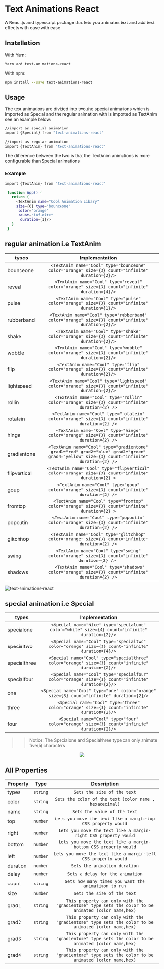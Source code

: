 # Text Animations React

A React.js and typescript package that lets you animates text and add text effects with ease with ease

## Installation
  With Yarn: 
  ```bash
Yarn add text-animations-react
```
With npm:
  ```bash
npm install --save text-animations-react
```
## Usage

The text animations are divided into two,the special animations which is imported as Special and the regular animation with is imported as TextAnim
see an example below:
 ```bash
 //import as special animation
import {Special} from "text-animations-react"

//import as regular animation
import {TextAnim} from "text-animations-react"
```
The difference between the two is that the TextAnim animations is more configurable than Special animations

### Example

```bash
import {TextAnim} from "text-animations-react"

 function App() {
   return (
     <TextAnim name="Cool Animation Libary" 
     size={6} type="bounceone"
      color="orange"
      count="infinite"
       duration={1}/>
   )
 }
```

## regular animation i.e TextAnim

| types  |                                                 Implementation                                   | 
| -------|:------------------------------------------------------------------------------------------------:| 
| bounceone| `<TextAnim name="Cool" type="bounceone" color="orange" size={3} count="infinite" duration={2}/>` |
| reveal   | `<TextAnim name="Cool" type="reveal" color="orange" size={3} count="infinite" duration={4}/>`  |
| pulse   | `<TextAnim name="Cool" type="pulse" color="orange" size={3} count="infinite" duration={1}/>`   |
| rubberband| `<TextAnim name="Cool" type="rubberband" color="orange" size={3} count="infinite" duration={2}/>` |
| shake   | `<TextAnim name="Cool" type="shake" color="orange" size={3} count="infinite" duration={2}/>`   |
| wobble   | `<TextAnim name="Cool" type="wobble" color="orange" size={3} count="infinite" duration={2}/>`  |
| flip   | `<TextAnim name="Cool" type="flip" color="orange" size={3} count="infinite" duration={2}/>`   |
| lightspeed | `<TextAnim name="Cool" type="lightspeed" color="orange" size={3} count="infinite" duration={2}/>` |
| rollin   | `<TextAnim name="Cool" type="rollin" color="orange" size={3} count="infinite" duration={2} />`   |
| rotatein | `<TextAnim name="Cool" type="rotatein" color="orange" size={3} count="infinite" duration={2} />`   |
| hinge   | `<TextAnim name="Cool" type="hinge" color="orange" size={3} count="infinite" duration={2} />`   |
| gradientone | `<TextAnim name="Cool" type="gradientone" grad1="red" grad2="blue" grad3="green" grad4="yellow" size={3} count="infinite" duration={2} />` |
| flipvertical | `<TextAnim name="Cool" type="flipvertical" color="orange" size={3} count="infinite" duration={2} >`|
| goup | `<TextAnim name="Cool" type="goup" color="orange" size={3} count="infinite" duration={2} />`  |
| fromtop   | `<TextAnim name="Cool" type="fromtop" color="orange" size={3} count="infinite" duration={2} >` |
| popoutin   | `<TextAnim name="Cool" type="popoutin" color="orange" size={3} count="infinite" duration={2} />` |
| glitchhop  | `<TextAnim name="Cool" type="glitchhop" color="orange" size={3} count="infinite" duration={2} />` |
| swing | `<TextAnim name="Cool" type="swing" color="orange" size={3} count="infinite" duration={2} /> `  |
| shadows |` <TextAnim name="Cool" type="shadows"  color="orange" size={3} count="infinite" duration={2} />`  |

![text-animations-react](https://gifs.com/gif/emeka-ugbanu-text-animations-react-VvZkX1)


## special animation i.e Special

| types  |                                                 Implementation                                    | 
| -------|:-------------------------------------------------------------------------------------------------:| 
| specialone| `<Special name="Nice" type="specialone" color="white" size={4} count="infinite" duration={2}/>`  |
| specialtwo | `<Special name="Cool" type="specialtwo" color="orange" size={3} count="infinite" duration={4}/>`  |
| specialthree | `<Special name="Cool" type="specialthree" color="orange" size={3} count="infinite" duration={2}/>` |
| specialfour|` <Special name="Cool" type="specialfour" color="orange" size={3} count="infinite" duration={2}/>` |
| one |` <Special name="Cool" type="one" color="orange" size={3} count="infinite" duration={2}/> `  |
| three |` <Special name="Cool" type="three" color="orange" size={3} count="infinite" duration={2}/> ` |
| four | `<Special name="Cool" type="four" color="orange" size={3} count="infinite" duration={2}/>`   |

>>Notice: The Specialone and Specialthree type can only animate five(5) characters 

<p align="center">
  <a href="https://github.com/Emeka-Ugbanu-hub/text-animations-react">
    <img src="https://gifs.com/gif/emeka-ugbanu-text-animations-react-nRJo2l" />
  </a>
</p>

## All Properties

| Property | Type       |                          Description                             |
|------- |:------------:| :--------------------------------------------------------------: |
|types   | `string`     | `Sets the size of the text`                                      |
|color   |  `string`    |`Sets the color of the text (color name , hexadecimal)`           |
|name    |   `string`   | `Sets the value of the text`                                     |
|top     |  `number`    |`Lets you move the text like a margin-top CSS property would`     |
|right   |  `number`    |`Lets you move the text like a margin-right CSS property would`   |
|bottom  |  `number`    |`Lets you move the text like a margin-bottom CSS property would`  |
|left    |  `number`    |`Lets you move the text like a margin-left CSS property would`    |
|duration| `number`   |`Sets the animation duration`                                       |
|delay   |   `number`   |`Sets a delay for the animation`                                  |
|count   |   `string`   |`Sets how many times you want the animatiuon to run`              |
|size    |  `number`    |`Sets the size of the text`                                       |
|grad1   |  `string`    |`This property can only with the "gradientone" type sets the color to be animated (color name,hex)` |
|grad2   |  `string`    |`This property can only with the "gradientone" type sets the color to be animated (color name,hex)`
|grad3   |  `string`    |`This property can only with the "gradientone" type sets the color to be animated (color name,hex)`
|grad4   |  `string`    |`This property can only with the "gradientone" type sets the color to be animated (color name,hex)`


